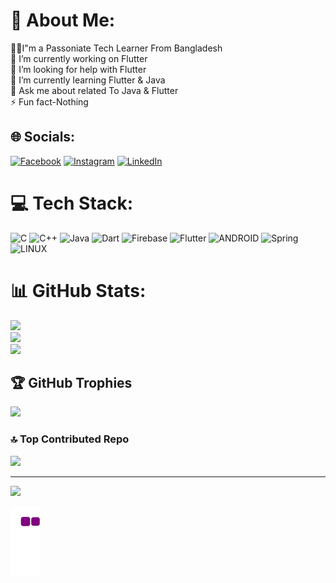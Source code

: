 # 💫 About Me:
🧔🏻I"m a Passoniate Tech Learner From Bangladesh<br>🔭 I’m currently working on Flutter<br>🤝 I’m looking for help with Flutter<br>🌱 I’m currently learning Flutter & Java<br>💬 Ask me about related To Java & Flutter<br>⚡ Fun fact-Nothing


## 🌐 Socials:
[![Facebook](https://img.shields.io/badge/Facebook-%231877F2.svg?logo=Facebook&logoColor=white)](https://facebook.com/mahin20) [![Instagram](https://img.shields.io/badge/Instagram-%23E4405F.svg?logo=Instagram&logoColor=white)](https://instagram.com/mahin_18) [![LinkedIn](https://img.shields.io/badge/LinkedIn-%230077B5.svg?logo=linkedin&logoColor=white)](https://linkedin.com/in/mahin-khan-6326b61a1) 

# 💻 Tech Stack:
![C](https://img.shields.io/badge/c-%2300599C.svg?style=plastic&logo=c&logoColor=white) ![C++](https://img.shields.io/badge/c++-%2300599C.svg?style=plastic&logo=c%2B%2B&logoColor=white) ![Java](https://img.shields.io/badge/java-%23ED8B00.svg?style=plastic&logo=java&logoColor=white) ![Dart](https://img.shields.io/badge/dart-%230175C2.svg?style=plastic&logo=dart&logoColor=white) ![Firebase](https://img.shields.io/badge/firebase-%23039BE5.svg?style=plastic&logo=firebase) ![Flutter](https://img.shields.io/badge/Flutter-%2302569B.svg?style=plastic&logo=Flutter&logoColor=white) ![ANDROID](https://img.shields.io/badge/android-%2320232a.svg?style=plastic&logo=android&logoColor=%a4c639) ![Spring](https://img.shields.io/badge/spring-%236DB33F.svg?style=plastic&logo=spring&logoColor=white) ![LINUX](https://img.shields.io/badge/Linux-FCC624?style=plastic&logo=linux&logoColor=black)
# 📊 GitHub Stats:
![](https://github-readme-stats.vercel.app/api?username=mahin273&theme=highcontrast&hide_border=false&include_all_commits=true&count_private=false)<br/>
![](https://github-readme-streak-stats.herokuapp.com/?user=mahin273&theme=highcontrast&hide_border=false)<br/>
![](https://github-readme-stats.vercel.app/api/top-langs/?username=mahin273&theme=highcontrast&hide_border=false&include_all_commits=true&count_private=false&layout=compact)

## 🏆 GitHub Trophies
![](https://github-profile-trophy.vercel.app/?username=mahin273&theme=radical&no-frame=false&no-bg=true&margin-w=4)

### 🔝 Top Contributed Repo
![](https://github-contributor-stats.vercel.app/api?username=mahin273&limit=5&theme=apprentice&combine_all_yearly_contributions=true)

---
[![](https://visitcount.itsvg.in/api?id=mahin273&icon=5&color=0)](https://visitcount.itsvg.in)



![snake gif](https://github.com/mahin273/mahin273/blob/output/github-contribution-grid-snake.gif)
